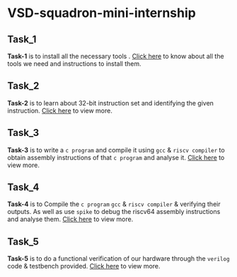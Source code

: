 # VSD-squadron-mini-internship


## Task_1

**Task-1** is to install all the necessary tools . [Click here](https://github.com/tejasbg19/VSD-squadron-mini-internship/blob/main/Task_1.md) to know about all the tools we need and instructions to install them.


## Task_2

**Task-2** is to learn about 32-bit instruction set and identifying the given instruction. [Click here](https://github.com/tejasbg19/VSD-squadron-mini-internship/blob/main/Task_2.md) to view more.


## Task_3

**Task-3** is to write a `c program` and compile it using `gcc` & `riscv compiler` to obtain assembly instructions of that `c program` and analyse it.
[Click here](https://github.com/tejasbg19/VSD-squadron-mini-internship/blob/main/Task_3.md) to view more.


## Task_4

**Task-4** is to Compile the `c program` `gcc` & `riscv compiler` & verifying their outputs. As well as use `spike` to debug the riscv64 assembly instructions and analyse them. 
[Click here](https://github.com/tejasbg19/VSD-squadron-mini-internship/blob/main/Task_4.md) to view more.


## Task_5

**Task-5** is to do a functional verification of our hardware through the `verilog` code & testbench provided.
[Click here](https://github.com/tejasbg19/VSD-squadron-mini-internship/blob/main/Task_5.md) to view more.

